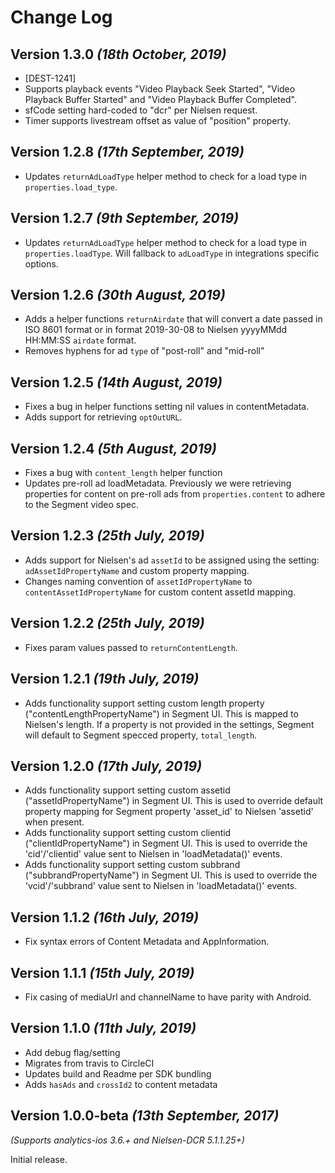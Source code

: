 Change Log
==========

Version 1.3.0 *(18th October, 2019)*
-------------------------------------------
* [DEST-1241]
* Supports playback events "Video Playback Seek Started", "Video Playback   Buffer Started" and "Video Playback Buffer Completed".
* sfCode setting hard-coded to "dcr" per Nielsen request.
* Timer supports livestream offset as value of "position" property.

Version 1.2.8 *(17th September, 2019)*
-------------------------------------------
* Updates `returnAdLoadType` helper method to check for a load type in `properties.load_type`.

Version 1.2.7 *(9th September, 2019)*
-------------------------------------------
* Updates `returnAdLoadType` helper method to check for a load type in `properties.loadType`. Will fallback to `adLoadType` in integrations specific options.

Version 1.2.6 *(30th August, 2019)*
-------------------------------------------
* Adds a helper functions `returnAirdate` that will convert a date passed in ISO 8601 format or in format 2019-30-08 to Nielsen yyyyMMdd HH:MM:SS `airdate` format.
* Removes hyphens for ad `type` of "post-roll" and "mid-roll"

Version 1.2.5 *(14th August, 2019)*
-------------------------------------------
* Fixes a bug in helper functions setting nil values in contentMetadata.
* Adds support for retrieving `optOutURL`.

Version 1.2.4 *(5th August, 2019)*
-------------------------------------------
* Fixes a bug with `content_length` helper function
* Updates pre-roll ad loadMetadata. Previously we were retrieving properties for content on  pre-roll ads from `properties.content` to adhere to the Segment video spec.

Version 1.2.3 *(25th July, 2019)*
-------------------------------------------
* Adds support for Nielsen's ad `assetId` to be  assigned using the setting: `adAssetIdPropertyName` and custom property mapping.
* Changes naming convention of `assetIdPropertyName` to `contentAssetIdPropertyName` for custom content assetId mapping.

Version 1.2.2 *(25th July, 2019)*
-------------------------------------------
* Fixes param values passed to `returnContentLength`.

Version 1.2.1 *(19th July, 2019)*
-------------------------------------------
* Adds functionality support setting custom length property ("contentLengthPropertyName") in Segment UI. This is mapped to Nielsen's length. If a property is not provided in the settings, Segment will default to Segment specced property, `total_length`.

Version 1.2.0 *(17th July, 2019)*
-------------------------------------------
* Adds functionality support setting custom assetid ("assetIdPropertyName") in Segment UI. This is used to override default property mapping for Segment property 'asset_id' to Nielsen 'assetid' when present.
* Adds functionality support setting custom clientid ("clientIdPropertyName") in Segment UI. This is used to override the 'cid'/'clientid' value sent to Nielsen in 'loadMetadata()' events.
* Adds functionality support setting custom subbrand ("subbrandPropertyName") in Segment UI. This is used to override the 'vcid'/'subbrand' value sent to Nielsen in 'loadMetadata()' events.

Version 1.1.2 *(16th July, 2019)*
-------------------------------------------
* Fix syntax errors of Content Metadata and AppInformation.

Version 1.1.1 *(15th July, 2019)*
-------------------------------------------
* Fix casing of mediaUrl and channelName to have  parity with Android.

Version 1.1.0 *(11th July, 2019)*
-------------------------------------------
* Add debug flag/setting
* Migrates from travis to CircleCI
* Updates build and Readme per SDK bundling
* Adds `hasAds` and `crossId2` to content metadata

Version 1.0.0-beta *(13th September, 2017)*
-------------------------------------------
*(Supports analytics-ios 3.6.+ and Nielsen-DCR 5.1.1.25+)*

Initial release.

